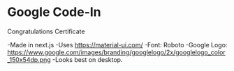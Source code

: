 # Google Code-In
Congratulations Certificate

-Made in next.js
-Uses https://material-ui.com/
-Font: Roboto
-Google Logo: https://www.google.com/images/branding/googlelogo/2x/googlelogo_color_150x54dp.png
-Looks best on desktop.